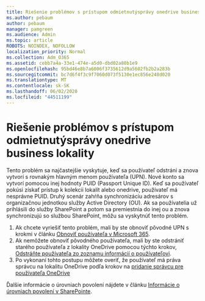```yaml
---
title: Riešenie problémov s prístupom odmietnutýsprávy onedrive business lokality
ms.author: pebaum
author: pebaum
manager: pamgreen
ms.audience: Admin
ms.topic: article
ROBOTS: NOINDEX, NOFOLLOW
localization_priority: Normal
ms.collection: Adm_O365
ms.assetid: cebb7a4a-33e1-474e-a5d0-dbd02a80b1e9
ms.openlocfilehash: 95bd46e8b7a6006f3735612d9a5602fb2b2a283b
ms.sourcegitcommit: bc7d6f4f3c9f7060d073f5130e1ec856e248d020
ms.translationtype: MT
ms.contentlocale: sk-SK
ms.lasthandoff: 06/02/2020
ms.locfileid: "44511199"
---
```

# <a name="troubleshooting-access-denied-messages-to-onedrive-for-business-sites"></a>Riešenie problémov s prístupom odmietnutýsprávy onedrive business lokality

Tento problém sa najčastejšie vyskytuje, keď sa používateľ odstráni a znova vytvorí s rovnakým hlavným menom používateľa (UPN). Nové konto sa vytvorí pomocou inej hodnoty PUID (Passport Unique ID). Keď sa používateľ pokúsi získať prístup k kolekcii lokalít alebo onedrive, používateľ má nesprávne PUID. Druhý scenár zahŕňa synchronizáciu adresárov s organizačnou jednotkou služby Active Directory (OU). Ak sa používatelia už prihlásili do služby SharePoint a potom sa premiestnia do inej ou a znova synchronizujú so službou SharePoint, môžu sa vyskytnúť tento problém.

1. Ak chcete vyriešiť tento problém, mali by ste obnoviť pôvodné UPN s krokmi v článku [Obnoviť používateľa v Microsoft 365](https://docs.microsoft.com/microsoft-365/admin/add-users/restore-user).
2. Ak nemôžete obnoviť pôvodného používateľa, mali by ste odstrániť starého používateľa z lokality OneDrive pomocou týchto krokov, [Odstráňte používateľa zo zoznamu informácií o používateľovi](). 
3. Po vykonaní tohto postupu môžete overiť, že používateľ má práva správcu na lokalitu OneDrive podľa krokov na [pridanie správcu pre používateľa OneDrive](https://docs.microsoft.com/sharepoint/manage-user-profiles)

Ďalšie informácie o úrovniach povolení nájdete v článku [Informácie o úrovniach povolení v SharePointe](https://docs.microsoft.com/sharepoint/understanding-permission-levels).
